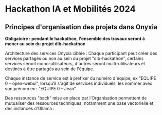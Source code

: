 # Hackathon IA et Mobilités 2024

## Principes d'organisation des projets dans Onyxia

**Obligatoire : pendant le hackathon, l'ensemble des travaux seront à mener au sein du projet dlb-hackathon**



Architecture des services Onyxia ciblée :
Chaque participant peut créer des services partagés ou non au sein du projet "dlb-hackathon", certains services seront mono-utilisateurs, d'autres seront multi-utilisateurs et destinés à être partagés au sein de l'équipe.

Chaque instance de service est à préfixer du numéro d'équipe, ex "EQUIPE 0 - open-webui", lorsqu'il s'agit de services individuels, les nommer avec son prénom ex : "EQUIPE 0 - Jean".

Des ressources "back" mise en place par l'Organisation permettent de mutualiser des ressources techniques, notamment une base vectorielle et des instances d'Ollama :

